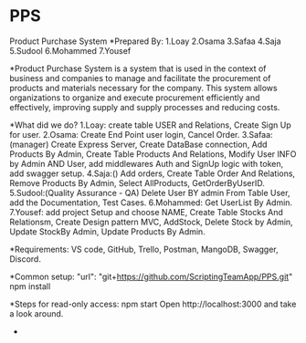 # PPS
Product Purchase System 
*Prepared By:
1.Loay
2.Osama
3.Safaa
4.Saja
5.Sudool
6.Mohammed
7.Yousef

*Product Purchase System is a system that is used in the context of business and companies to manage and facilitate the procurement of products and materials necessary for the company. This system allows organizations to organize and execute procurement efficiently and effectively, improving supply and supply processes and reducing costs.

*What did we do?
1.Loay:
create table USER and Relations,
Create Sign Up for user.
2.Osama:
Create End Point user login,
Cancel Order.
3.Safaa:(manager)
Create Express Server,
Create DataBase connection,
Add Products By Admin,
Create Table Products And Relations,
Modify User INFO by Admin AND User,
add middlewares Auth and SignUp logic with token,
add swagger setup.
4.Saja:()
Add orders,
Create Table Order And Relations,
Remove Products By Admin,
Select AllProducts,
GetOrderByUserID.
5.Sudool:(Quality Assurance - QA)
Delete User BY admin From Table User,
add the Documentation,
Test Cases.
6.Mohammed:
Get UserList By Admin.
7.Yousef:
add project Setup and choose NAME,
Create Table Stocks And Relationsm,
Create Design pattern MVC,
AddStock,
Delete Stock by Admin,
Update StockBy Admin,
Update Products By Admin.

*Requirements:
VS code,
GitHub,
Trello,
Postman,
MangoDB,
Swagger,
Discord.

*Common setup:
 "url": "git+https://github.com/ScriptingTeamApp/PPS.git"
 npm install

 *Steps for read-only access:
 npm start
 Open http://localhost:3000 and take a look around.
 
 *







